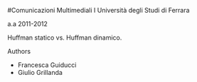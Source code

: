#Comunicazioni Multimediali I
Università degli Studi di Ferrara

a.a 2011-2012

Huffman statico vs. Huffman dinamico.

Authors
* Francesca Guiducci
* Giulio Grillanda